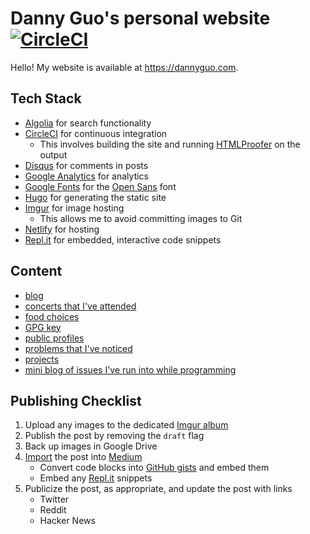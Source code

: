 # Danny Guo's personal website [![CircleCI](https://circleci.com/gh/dguo/dguo.github.io.svg?style=svg)](https://circleci.com/gh/dguo/dguo.github.io)

Hello! My website is available at https://dannyguo.com.

## Tech Stack

* [Algolia](https://algolia.com/) for search functionality
* [CircleCI](https://circleci.com/) for continuous integration
    * This involves building the site and running [HTMLProofer](https://github.com/gjtorikian/html-proofer) on the output
* [Disqus](https://disqus.com/) for comments in posts
* [Google Analytics](https://www.google.com/analytics) for analytics
* [Google Fonts](https://fonts.google.com/) for the [Open Sans](https://fonts.google.com/specimen/Open+Sans) font
* [Hugo](https://gohugo.io/) for generating the static site
* [Imgur](https://imgur.com/) for image hosting
    * This allows me to avoid committing images to Git
* [Netlify](https://netlify.com/) for hosting
* [Repl.it](https://repl.it/) for embedded, interactive code snippets

## Content

* [blog](https://www.dannyguo.com/blog/)
* [concerts that I've attended](https://www.dannyguo.com/about/#music)
* [food choices](https://www.dannyguo.com/food/)
* [GPG key](https://www.dannyguo.com/keys/)
* [public profiles](https://www.dannyguo.com/about/#public-profiles)
* [problems that I've noticed](https://www.dannyguo.com/problems/)
* [projects](https://www.dannyguo.com/projects)
* [mini blog of issues I've run into while programming](https://www.dannyguo.com/friction/)

## Publishing Checklist

1. Upload any images to the dedicated [Imgur album](https://imgur.com/a/mA7JRWp)
2. Publish the post by removing the `draft` flag
3. Back up images in Google Drive
4. [Import](https://medium.com/p/import) the post into [Medium](https://medium.com/@dannyguo)
    * Convert code blocks into [GitHub gists](https://gist.github.com/) and embed them
    * Embed any [Repl.it](https://repl.it/repls) snippets
5. Publicize the post, as appropriate, and update the post with links
    * Twitter
    * Reddit
    * Hacker News
